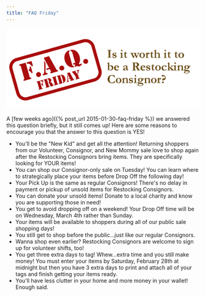 ```yaml
---
title: "FAQ Friday"
---
```


![](/img/blog/FAQ_Fridays_Restocking.png)

A [few weeks ago]({% post_url 2015-01-30-faq-friday %}) we answered this question briefly, but it still comes up! Here are some reasons to encourage you that the answer to this question is YES!

* You'll be the "New Kid" and get all the attention! Returning shoppers from our Volunteer, Consignor, and New Mommy sale love to shop again after the Restocking Consignors bring items. They are specifically looking for YOUR items!
* You can shop our Consignor-only sale on Tuesday! You can learn where to strategically place your items before Drop Off the following day!
* Your Pick Up is the same as regular Consignors! There's no delay in payment or pickup of unsold items for Restocking Consignors.
* You can donate your unsold items! Donate to a local charity and know you are supporting those in need!
* You get to avoid dropping off on a weekend! Your Drop Off time will be on Wednesday, March 4th rather than Sunday.
* Your items will be available to shoppers during all of our public sale shopping days!
* You still get to shop before the public...just like our regular Consignors.
* Wanna shop even earlier? Restocking Consignors are welcome to sign up for volunteer shifts, too!
* You get three extra days to tag! Whew...extra time and you still make money! You must enter your items by Saturday, February 28th at midnight but then you have 3 extra days to print and attach all of your tags and finish getting your items ready.
* You'll have less clutter in your home and more money in your wallet! Enough said.
